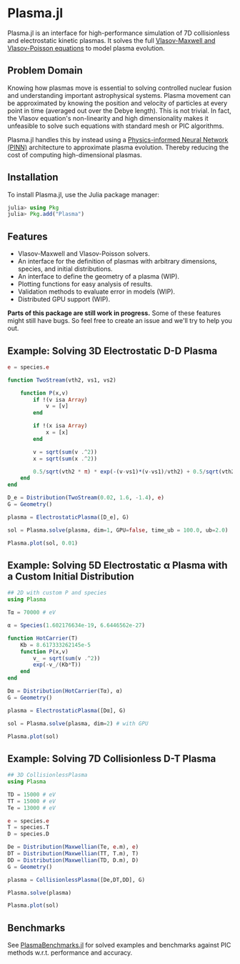 # Plasma.jl

Plasma.jl is an interface for high-performance simulation of 7D collisionless and electrostatic kinetic plasmas. It solves the full [Vlasov-Maxwell and Vlasov-Poisson equations](https://en.wikipedia.org/wiki/Vlasov_equation) to model plasma evolution.

## Problem Domain

Knowing how plasmas move is essential to solving controlled nuclear fusion and understanding important astrophysical systems. Plasma movement can be approximated by knowing the position and velocity of particles at every point in time (averaged out over the Debye length). This is not trivial. In fact, the Vlasov equation's non-linearity and high dimensionality makes it unfeasible to solve such equations with standard mesh or PIC algorithms.

Plasma.jl handles this by instead using a [Physics-informed Neural Network (PINN)](https://arxiv.org/abs/2107.09443) architecture to approximate plasma evolution. Thereby reducing the cost of computing high-dimensional plasmas.

## Installation

To install Plasma.jl, use the Julia package manager:

```julia
julia> using Pkg
julia> Pkg.add("Plasma")
```

## Features

- Vlasov-Maxwell and Vlasov-Poisson solvers.
- An interface for the definition of plasmas with arbitrary dimensions, species, and initial distributions.
- An interface to define the geometry of a plasma (WIP).
- Plotting functions for easy analysis of results.
- Validation methods to evaluate error in models (WIP).
- Distributed GPU support (WIP).

**Parts of this package are still work in progress.** Some of these features might still have bugs. So feel free to create an issue and we'll try to help you out.

## Example: Solving 3D Electrostatic D-D Plasma

```julia
e = species.e

function TwoStream(vth2, vs1, vs2) 

    function P(x,v)
        if !(v isa Array)
            v = [v]    
        end

        if !(x isa Array)
            x = [x]    
        end

        v = sqrt(sum(v .^2))
        x = sqrt(sum(x .^2))

        0.5/sqrt(vth2 * π) * exp(-(v-vs1)*(v-vs1)/vth2) + 0.5/sqrt(vth2 * π) * exp(-(v-vs2)*(v-vs2)/vth2) * (1+0.02*cos(3*π*x))
    end
end

D_e = Distribution(TwoStream(0.02, 1.6, -1.4), e) 
G = Geometry() 

plasma = ElectrostaticPlasma([D_e], G)

sol = Plasma.solve(plasma, dim=1, GPU=false, time_ub = 100.0, ub=2.0) 

Plasma.plot(sol, 0.01)
```

## Example: Solving 5D Electrostatic α Plasma with a Custom Initial Distribution

```julia
## 2D with custom P and species
using Plasma

Tα = 70000 # eV

α = Species(1.602176634e-19, 6.6446562e-27)

function HotCarrier(T) 
    Kb = 8.617333262145e-5
    function P(x,v)
        v_ = sqrt(sum(v .^2))
        exp(-v_/(Kb*T))
    end
end

Dα = Distribution(HotCarrier(Tα), α)
G = Geometry()

plasma = ElectrostaticPlasma([Dα], G)

sol = Plasma.solve(plasma, dim=2) # with GPU

Plasma.plot(sol)
```

## Example: Solving 7D Collisionless D-T Plasma

```julia
## 3D CollisionlessPlasma
using Plasma

TD = 15000 # eV
TT = 15000 # eV
Te = 13000 # eV

e = species.e
T = species.T
D = species.D

De = Distribution(Maxwellian(Te, e.m), e)
DT = Distribution(Maxwellian(TT, T.m), T)
DD = Distribution(Maxwellian(TD, D.m), D)
G = Geometry()

plasma = CollisionlessPlasma([De,DT,DD], G)

Plasma.solve(plasma)

Plasma.plot(sol)
```

## Benchmarks

See [PlasmaBenchmarks.jl](https://github.com/killah-t-cell/PlasmaBenchmarks.jl) for solved examples and benchmarks against PIC methods w.r.t. performance and accuracy.

